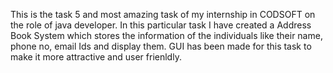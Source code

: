 This is the task 5 and most amazing task of my internship in CODSOFT on the role of java developer. In this particular task I have created a Address Book System which stores the information of the individuals like their name, phone no, email Ids and display them.
GUI has been made for this task to make it more attractive and user frienldly.
